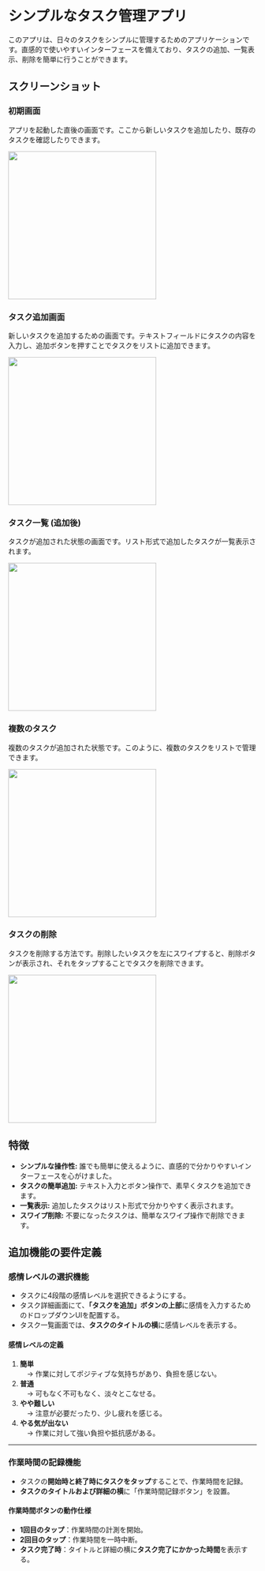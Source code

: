 # シンプルなタスク管理アプリ

このアプリは、日々のタスクをシンプルに管理するためのアプリケーションです。直感的で使いやすいインターフェースを備えており、タスクの追加、一覧表示、削除を簡単に行うことができます。

## スクリーンショット

### 初期画面

アプリを起動した直後の画面です。ここから新しいタスクを追加したり、既存のタスクを確認したりできます。

<img src="https://github.com/user-attachments/assets/5afa16c3-6708-40ff-ae58-cf091b3dec3a" width="300">

### タスク追加画面

新しいタスクを追加するための画面です。テキストフィールドにタスクの内容を入力し、追加ボタンを押すことでタスクをリストに追加できます。

<img src="https://github.com/user-attachments/assets/3d478c91-cda5-4130-9072-deb50bde4699" width="300">

### タスク一覧 (追加後)

タスクが追加された状態の画面です。リスト形式で追加したタスクが一覧表示されます。

<img src="https://github.com/user-attachments/assets/4baf5a2d-94a5-4952-8d93-211878616482" width="300">

### 複数のタスク

複数のタスクが追加された状態です。このように、複数のタスクをリストで管理できます。

<img src="https://github.com/user-attachments/assets/41ea74bb-39a2-401f-ba1a-bc5421d1daa3" width="300">

### タスクの削除

タスクを削除する方法です。削除したいタスクを左にスワイプすると、削除ボタンが表示され、それをタップすることでタスクを削除できます。

<img src="https://github.com/user-attachments/assets/ab34b117-9138-4b71-8533-8a655f54d4e3" width="300">

## 特徴

* **シンプルな操作性:** 誰でも簡単に使えるように、直感的で分かりやすいインターフェースを心がけました。
* **タスクの簡単追加:** テキスト入力とボタン操作で、素早くタスクを追加できます。
* **一覧表示:** 追加したタスクはリスト形式で分かりやすく表示されます。
* **スワイプ削除:** 不要になったタスクは、簡単なスワイプ操作で削除できます。

## 追加機能の要件定義

### 感情レベルの選択機能

- タスクに4段階の感情レベルを選択できるようにする。
- タスク詳細画面にて、**「タスクを追加」ボタンの上部**に感情を入力するためのドロップダウンUIを配置する。
- タスク一覧画面では、**タスクのタイトルの横**に感情レベルを表示する。

#### 感情レベルの定義

1. **簡単**  
　→ 作業に対してポジティブな気持ちがあり、負担を感じない。
2. **普通**  
　→ 可もなく不可もなく、淡々とこなせる。
3. **やや難しい**  
　→ 注意が必要だったり、少し疲れを感じる。
4. **やる気が出ない**  
　→ 作業に対して強い負担や抵抗感がある。

---

### 作業時間の記録機能

- タスクの**開始時と終了時にタスクをタップ**することで、作業時間を記録。
- **タスクのタイトルおよび詳細の横**に「作業時間記録ボタン」を設置。

#### 作業時間ボタンの動作仕様

- **1回目のタップ**：作業時間の計測を開始。
- **2回目のタップ**：作業時間を一時中断。
- **タスク完了時**：タイトルと詳細の横に**タスク完了にかかった時間**を表示する。
